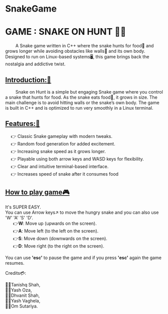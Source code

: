 # SnakeGame

<H1>GAME : SNAKE ON HUNT 🐍🐍 </H1>

<P>&ensp; &ensp; &ensp; A Snake game written in C++ where the snake hunts for food🍊 and grows longer while avoiding obstacles like walls🧱 and its own body. Designed to run on Linux-based systems🖥️, this game brings back the nostalgia and addictive twist.</P>

<h2><b><u>Introduction:🚀</u></b></h2>

&ensp; &ensp; &ensp; Snake on Hunt is a simple but engaging Snake game where you control a snake that hunts for food. As the snake eats food🍉, it grows in size. The main challenge is to avoid hitting walls or the snake’s own body. The game is built in C++ and is optimized to run very smoothly in a Linux terminal.

<u><b><h2>Features:🎯</h2></b></u>

&ensp; &ensp;👉 Classic Snake gameplay with modern tweaks.
<br>
&ensp; &ensp;👉 Random food generation for added excitement.
<br>
&ensp; &ensp;👉 Increasing snake speed as it grows longer.
<br>
&ensp; &ensp;👉 Playable using both arrow keys and WASD keys for flexibility.
<br>
&ensp; &ensp;👉 Clear and intuitive terminal-based interface.
<br>
&ensp; &ensp;👉 Increases speed of snake after it consumes food 
<br>
<u><b><h2>How to play game🎮</h2></b></u>

It's SUPER EASY.
<br>
You can use Arrow keys↗️ to move the hungry snake and you can also use 'W' 'A' 'S' 'D'.
<br>
	&ensp; &ensp;&ensp;👉<b>W</b>: Move up (upwards on the screen).
 <br>
	&ensp; &ensp;&ensp;👉<b>A</b>: Move left (to the left on the screen).
 <br>
	&ensp; &ensp;&ensp;👉<b>S</b>: Move down (downwards on the screen).
 <br>
	&ensp; &ensp;&ensp;👉<b>D</b>: Move right (to the right on the screen).
 <br>
 	
You can use <b>'esc'</b> to pause the game and if you press <b>'esc'</b> again the game resumes.

Credits💳:

👨‍💻Tanishq Shah, <br>
👨‍💻Yash Oza, <br>
👨‍💻Dhvanit Shah, <br>
👨‍💻Yash Vaghela, <br>
👨‍💻Om Sutariya.
